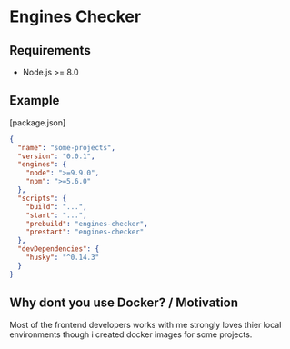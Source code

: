 # Engines Checker

## Requirements

- Node.js >= 8.0

## Example

[package.json]
```json
{
  "name": "some-projects",
  "version": "0.0.1",
  "engines": {
    "node": ">=9.9.0",
    "npm": ">=5.6.0"
  },
  "scripts": {
    "build": "...",
    "start": "...",
    "prebuild": "engines-checker",
    "prestart": "engines-checker"
  },
  "devDependencies": {
    "husky": "^0.14.3"
  }
}
```

## Why dont you use Docker? / Motivation

Most of the frontend developers works with me strongly loves thier local environments though i created docker images for some projects.
